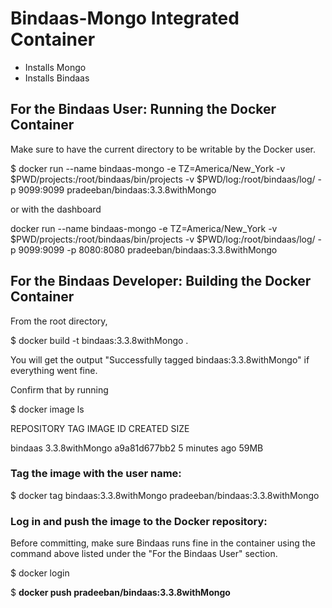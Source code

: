 # Bindaas-Mongo Integrated Container

* Installs Mongo
* Installs Bindaas


## For the Bindaas User: Running the Docker Container

Make sure to have the current directory to be writable by the Docker user.

$ docker run --name bindaas-mongo -e TZ=America/New_York -v $PWD/projects:/root/bindaas/bin/projects -v $PWD/log:/root/bindaas/log/ -p 9099:9099 pradeeban/bindaas:3.3.8withMongo

or with the dashboard

docker run --name bindaas-mongo -e TZ=America/New_York -v $PWD/projects:/root/bindaas/bin/projects -v $PWD/log:/root/bindaas/log/ -p 9099:9099 -p 8080:8080 pradeeban/bindaas:3.3.8withMongo

## For the Bindaas Developer: Building the Docker Container

From the root directory,

$ docker build -t bindaas:3.3.8withMongo .

You will get the output "Successfully tagged bindaas:3.3.8withMongo" if everything went fine.


Confirm that by running

$ docker image ls

REPOSITORY          TAG                 IMAGE ID            CREATED             SIZE

bindaas             3.3.8withMongo              a9a81d677bb2        5 minutes ago        59MB



### Tag the image with the user name:
 
 $ docker tag bindaas:3.3.8withMongo pradeeban/bindaas:3.3.8withMongo


 ### Log in and push the image to the Docker repository:

Before committing, make sure Bindaas runs fine in the container using the command above listed under the "For the Bindaas User" section.

 $ docker login

 $ **docker push pradeeban/bindaas:3.3.8withMongo**

